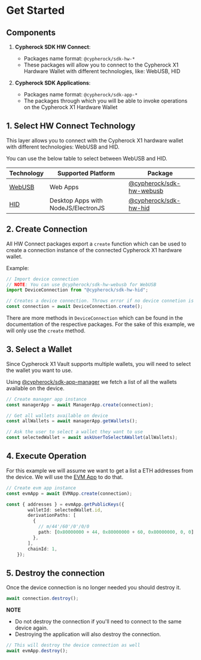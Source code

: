 # Get Started

## Components

1. **Cypherock SDK HW Connect**: 
    - Packages name format: `@cypherock/sdk-hw-*`
    - These packages will allow you to connect to the Cypherock X1 Hardware 
      Wallet with different technologies, like: WebUSB, HID

2. **Cypherock SDK Applications**:
    - Packages name format: `@cypherock/sdk-app-*`
    - The packages through which you will be able to invoke operations on the
      Cypherock X1 Hardware Wallet

## 1. Select HW Connect Technology

This layer allows you to connect with the Cypherock X1 hardware wallet with
different technologies: WebUSB and HID.

You can use the below table to select between WebUSB and HID.

| Technology                                                            | Supported Platform                  | Package                                                |
| --------------------------------------------------------------------- | ----------------------------------- | ------------------------------------------------------ |
| [WebUSB](https://developer.mozilla.org/en-US/docs/Web/API/WebUSB_API) | Web Apps                            | [@cypherock/sdk-hw-webusb](../cypherock-sdk-hw-webusb) |
| [HID](https://www.npmjs.com/package/node-hid)                         | Desktop Apps with NodeJS/ElectronJS | [@cypherock/sdk-hw-hid](../cypherock-sdk-hw-hid)       |

## 2. Create Connection

All HW Connect packages export a `create` function which can be used to create
a connection instance of the connected Cypherock X1 hardware wallet.

Example:
```ts
// Import device connection
// NOTE: You can use @cypherock/sdk-hw-webusb for WebUSB 
import DeviceConnection from "@cypherock/sdk-hw-hid";

// Creates a device connection. Throws error if no device connetion is found
const connection = await DeviceConnection.create();
```

There are more methods in `DeviceConnection` which can be found in the 
documentation of the respective packages. For the sake of this example, 
we will only use the `create` method.

## 3. Select a Wallet

Since Cypherock X1 Vault supports multiple wallets, you will need to select
the wallet you want to use.

Using [@cypherock/sdk-app-manager](../cypherock-sdk-app-manager) we fetch a list
of all the wallets available on the device.

```ts
// Create manager app instance
const managerApp = await ManagerApp.create(connection);

// Get all wallets available on device
const allWallets = await managerApp.getWallets();

// Ask the user to select a wallet they want to use
const selectedWallet = await askUserToSelectAWallet(allWallets);
```

## 4. Execute Operation

For this example we will assume we want to get a list a ETH addresses from the
device. We will use the [EVM App](../cypherock-sdk-app-evm) to do that.

```ts
// Create evm app instance
const evmApp = await EVMApp.create(connection);

const { addresses } = evmApp.getPublicKeys({
        walletId: selectedWallet.id,
        derivationPaths: [
          {
            // m/44'/60'/0'/0/0
            path: [0x80000000 + 44, 0x80000000 + 60, 0x80000000, 0, 0],
          },
        ],
        chainId: 1,
    });
```

## 5. Destroy the connection

Once the device connection is no longer needed you should destroy it.

```ts
await connection.destroy();
```

**NOTE**

- Do not destroy the connection if you'll need to connect to the same device
  again.
- Destroying the application will also destroy the connection.

```ts
// This will destroy the device connection as well
await evmApp.destroy();
```
